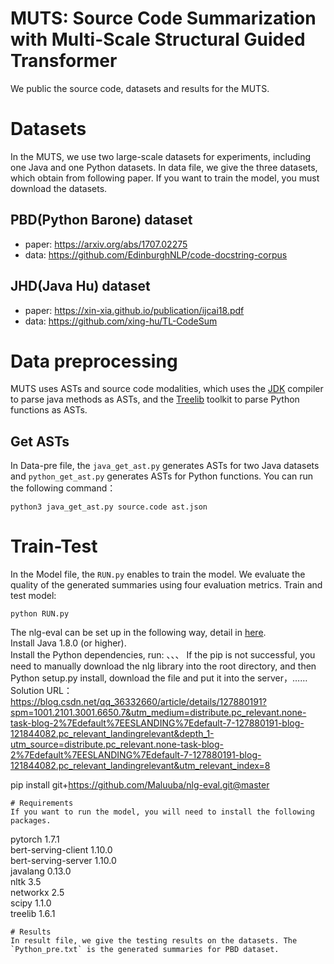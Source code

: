 # MUTS: Source Code Summarization with Multi-Scale Structural Guided Transformer
We public the source code, datasets and results for the MUTS.
# Datasets
In the MUTS, we use two large-scale datasets for experiments, including one Java and one Python datasets. In data file, we give the three datasets, which obtain from following paper. If you want to train the model, you must download the datasets.
## PBD(Python Barone) dataset
* paper: https://arxiv.org/abs/1707.02275
* data: https://github.com/EdinburghNLP/code-docstring-corpus
## JHD(Java Hu) dataset
* paper: https://xin-xia.github.io/publication/ijcai18.pdf
* data: https://github.com/xing-hu/TL-CodeSum
# Data preprocessing
MUTS uses ASTs and source code modalities, which uses the [JDK](http://www.eclipse.org/jdt/) compiler to parse java methods as ASTs, and the [Treelib](https://treelib.readthedocs.io/en/latest/) toolkit to parse Python functions as ASTs. 
## Get ASTs
In Data-pre file, the `java_get_ast.py` generates ASTs for two Java datasets and `python_get_ast.py` generates ASTs for Python functions. You can run the following command：

```
python3 java_get_ast.py source.code ast.json
```
# Train-Test
In the Model file, the `RUN.py` enables to train the model. We evaluate the quality of the generated summaries using four evaluation metrics.
Train and test model:  
```
python RUN.py
```
The nlg-eval can be set up in the following way, detail in [here](https://github.com/Maluuba/nlg-eval).  
Install Java 1.8.0 (or higher).  
Install the Python dependencies, run:
、、、
If the pip is not successful, you need to manually download the nlg library into the root directory, and then Python setup.py install, download the file and put it into the server，……
Solution URL：https://blog.csdn.net/qq_36332660/article/details/127880191?spm=1001.2101.3001.6650.7&utm_medium=distribute.pc_relevant.none-task-blog-2%7Edefault%7EESLANDING%7Edefault-7-127880191-blog-121844082.pc_relevant_landingrelevant&depth_1-utm_source=distribute.pc_relevant.none-task-blog-2%7Edefault%7EESLANDING%7Edefault-7-127880191-blog-121844082.pc_relevant_landingrelevant&utm_relevant_index=8

pip install git+https://github.com/Maluuba/nlg-eval.git@master

```
# Requirements
If you want to run the model, you will need to install the following packages.  
```
pytorch 1.7.1  
bert-serving-client 1.10.0  
bert-serving-server 1.10.0  
javalang 0.13.0  
nltk 3.5  
networkx 2.5  
scipy 1.1.0  
treelib 1.6.1
```
# Results
In result file, we give the testing results on the datasets. The `Python_pre.txt` is the generated summaries for PBD dataset.
